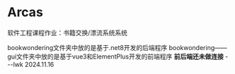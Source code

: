 # Arcas
软件工程课程作业：书籍交换/漂流系统系统

bookwondering文件夹中放的是基于.net8开发的后端程序
bookwondering——gui文件夹中放的是基于vue3和ElementPlus开发的前端程序
**前后端还未做连接** 
                                          ---lwk 2024.11.16
